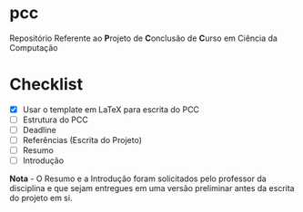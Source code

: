 # pcc
Repositório Referente ao **P**rojeto de **C**onclusão de **C**urso em Ciência da Computação

# Checklist

- [X] Usar o template em LaTeX para escrita do PCC
- [ ] Estrutura do PCC
- [ ] Deadline
- [ ] Referências (Escrita do Projeto)
- [ ] Resumo
- [ ] Introdução
  
 **Nota** - O Resumo e a Introdução foram solicitados pelo professor da disciplina e que sejam entregues em uma versão preliminar antes da escrita do projeto em si.